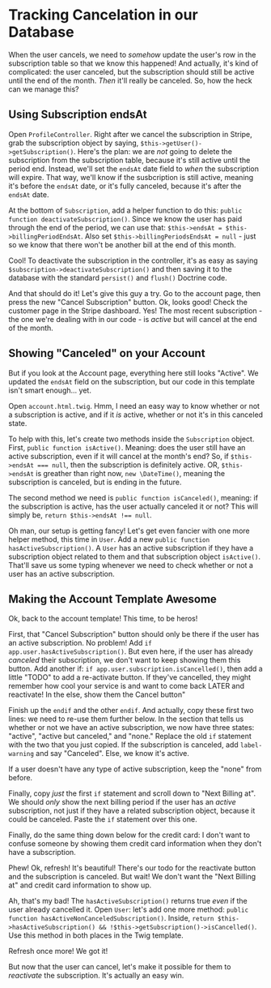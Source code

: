 # Tracking Cancelation in our Database

When the user cancels, we need to *somehow* update the user's row in the subscription
table so that we know this happened! And actually, it's kind of complicated: the
user canceled, but the subscription should still be active until the end of the
month. *Then* it'll really be canceled. So, how the heck can we manage this?

## Using Subscription endsAt

Open `ProfileController`. Right after we cancel the subscription in Stripe, grab
the subscription object by saying, `$this->getUser()->getSubscription()`. Here's
the plan: we are *not* going to delete the subscription from the subscription
table, because it's still active until the period end. Instead, we'll set the
`endsAt` date field to *when* the subscription will expire. That way, we'll know
if the susbcription is still active, meaning it's before the `endsAt` date, or it's
fully canceled, because it's after the `endsAt` date.

At the bottom of `Subscription`, add a helper function to do this:
`public function deactivateSubscription()`. Since we know the user has paid through
the end of the period, we can use that: `$this->endsAt = $this->billingPeriodEndsAt`.
Also set `$this->billingPeriodsEndsAt = null` - just so we know that there won't
be another bill at the end of this month.

Cool! To deactivate the subscription in the controller, it's as easy as saying
`$subscription->deactivateSubscription()` and then saving it to the database with
the standard `persist()` and `flush()` Doctrine code.

And that should do it! Let's give this guy a try. Go to the account page, then press
the new "Cancel Subscription" button. Ok, looks good! Check the customer page in
the Stripe dashboard. Yes! The most recent subscription - the one we're dealing
with in our code - is *active* but will cancel at the end of the month.

## Showing "Canceled" on your Account

But if you look at the Account page, everything here still looks "Active". We updated
the `endsAt` field on the subscription, but our code in this template isn't smart
enough... yet.

Open `account.html.twig`. Hmm, I need an easy way to know whether or not a subscription
is active, and if it *is* active, whether or not it's in this canceled state.

To help with this, let's create two methods inside the `Subscription` object.
First, `public function isActive()`. Meaning: does the user still have an active
subscription, even if it will cancel at the month's end? So, if
`$this->endsAt === null`, then the subscription is definitely active. OR,
`$this->endsAt` is greather than right now, `new \DateTime()`, meaning the subscription
is canceled, but is ending in the future.

The second method we need is `public function isCanceled()`, meaning: if the subscription
is active, has the user actually canceled it or not? This will simply be,
`return $this->endsAt !== null`.

Oh man, our setup is getting fancy! Let's get even fancier with one more helper
method, this time in `User`. Add a new `public function hasActiveSubscription()`.
A `User` has an active subscription if they have a subscription object related to
them and that subscription object `isActive()`. That'll save us some typing whenever
we need to check whether or not a user has an active subscription.

## Making the Account Template Awesome

Ok, back to the account template! This time, to be heros!

First, that "Cancel Subscription" button should only be there if the user has an
active subscription. No problem! Add `if app.user.hasActiveSubscription()`. But even
here, if the user has already *canceled* their subscription, we don't want to keep
showing them this button. Add another if: `if app.user.subscription.isCancelled()`,
then add a little "TODO" to add a re-activate button. If they've cancelled, they
might remember how cool your service is and want to come back LATER and reactivate!
In the else, show them the Cancel button"

Finish up the `endif` and the other `endif`. And actually, copy these first two lines:
we need to re-use them further below. In the section that tells us whether or not
we have an active subscription, we now have three states:  "active",
"active but canceled," and "none." Replace the old `if` statement with the two
that you just copied. If the subscription is canceled, add `label-warning` and say
"Canceled". Else, we know it's active.

If a user doesn't have any type of active subscription, keep the "none" from before.

Finally, copy *just* the first `if` statement and scroll down to "Next Billing at".
We should *only* show the next billing period if the user has an *active* subscription,
not just if they have a related subscription object, because it could be canceled.
Paste the `if` statement over this one.

Finally, do the same thing down below for the credit card: I don't want to confuse
someone by showing them credit card information when they don't have a subscription.

Phew! Ok, refresh! It's beautiful! There's our todo for the reactivate button and
the subscription is canceled. But wait! We don't want the "Next Billing at" and
credit card information to show up.

Ah, that's my bad! The `hasActiveSubscription()` returns true *even* if the user
already cancelled it. Open `User`: let's add one more method: 
`public function hasActiveNonCanceledSubscription()`. Inside,
`return $this->hasActiveSubscription() && !$this->getSubscription()->isCancelled()`.
Use this method in both places in the Twig template.

Refresh once more! We got it!

But now that the user can cancel, let's make it possible for them to *reactivate*
the subscription. It's actually an easy win.
